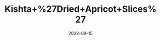 ---
title: 'Kishta+%27Dried+Apricot+Slices%27'
date: '2022-09-15' 
metatag: '' 
inventory: '0' 
draft: false 
# meta description 
shortDescripton: ''
description: 'Dry+Fruit'
longdescription: ''
featured: True
# product Price
price: '160.0'
# Product Short Description
shortDescription: ''
productID: 'F3AB667E-9F2A-ED11-9968-005056B3A416'
type: 'products'
category: 'Dry+Fruit' 
thumnailproduct: 'https://aminsaddiquidawakhana.eralive.net/images/products/F3AB667E-9F2A-ED11-9968-005056B3A4161.png' 
images:
  - image: 'images/products/F3AB667E-9F2A-ED11-9968-005056B3A4161.png'  
Variants:
---